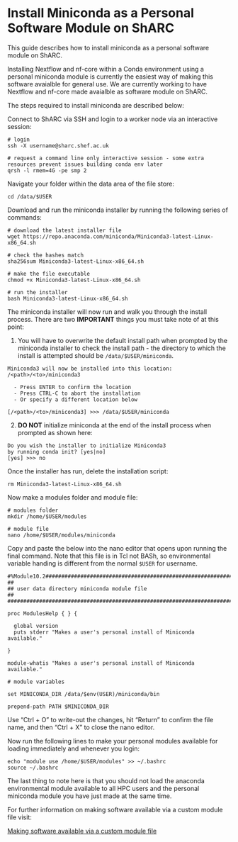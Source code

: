 # Install Miniconda as a Personal Software Module on ShARC

This guide describes how to install miniconda as a personal software module on ShARC.

Installing Nextflow and nf-core within a Conda environment using a personal miniconda module is currently the easiest way of making this software avaialble for general use. We are currently working to have Nextflow and nf-core made avaialble as software module on ShARC.

The steps required to install miniconda are described below:

Connect to ShARC via SSH and login to a worker node via an interactive session:

```shell
# login
ssh -X username@sharc.shef.ac.uk

# request a command line only interactive session - some extra resources prevent issues building conda env later
qrsh -l rmem=4G -pe smp 2
```

Navigate your folder within the data area of the file store:

```shell
cd /data/$USER
```

Download and run the miniconda installer by running the following series of commands:

```shell
# download the latest installer file
wget https://repo.anaconda.com/miniconda/Miniconda3-latest-Linux-x86_64.sh

# check the hashes match
sha256sum Miniconda3-latest-Linux-x86_64.sh

# make the file executable
chmod +x Miniconda3-latest-Linux-x86_64.sh

# run the installer
bash Miniconda3-latest-Linux-x86_64.sh
```

The miniconda installer will now run and walk you through the install process. There are two **IMPORTANT** things you must take note of at this point:

1. You will have to overwrite the default install path when prompted by the miniconda installer to check the install path - the directory to which the install is attempted should be `/data/$USER/miniconda`.

```
Miniconda3 will now be installed into this location:
/<path>/<to>/miniconda3

  - Press ENTER to confirm the location
  - Press CTRL-C to abort the installation
  - Or specify a different location below

[/<path>/<to>/miniconda3] >>> /data/$USER/miniconda
```

2. **DO NOT** initialize miniconda at the end of the install process when prompted as shown here:

```
Do you wish the installer to initialize Miniconda3
by running conda init? [yes|no]
[yes] >>> no
```

Once the installer has run, delete the installation script:

```shell
rm Miniconda3-latest-Linux-x86_64.sh
```

Now make a modules folder and module file:

```shell
# modules folder
mkdir /home/$USER/modules

# module file
nano /home/$USER/modules/miniconda
```

Copy and paste the below into the nano editor that opens upon running the final command. Note that this file is in Tcl not BASh, so environmental variable handing is different from the normal `$USER` for username.

```
#%Module10.2#####################################################################
##
## user data directory miniconda module file
##
################################################################################

proc ModulesHelp { } {

  global version
  puts stderr "Makes a user's personal install of Miniconda available."

}

module-whatis "Makes a user's personal install of Miniconda available."

# module variables

set MINICONDA_DIR /data/$env(USER)/miniconda/bin

prepend-path PATH $MINICONDA_DIR
```

Use “Ctrl + O” to write-out the changes, hit “Return” to confirm the file name, and then “Ctrl + X” to close the nano editor.

Now run the following lines to make your personal modules available for loading immediately and whenever you login:

```shell
echo "module use /home/$USER/modules" >> ~/.bashrc
source ~/.bashrc
```

The last thing to note here is that you should not load the anaconda environmental module available to all HPC users and the personal miniconda module you have just made at the same time.

For further information on making software available via a custom module file visit:

[Making software available via a custom module file](https://docs.hpc.shef.ac.uk/en/latest/referenceinfo/environment-modules/creating-custom-modulefiles.html)
